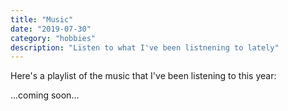 ```yaml
---
title: "Music"
date: "2019-07-30"
category: "hobbies"
description: "Listen to what I've been listnening to lately"
---
```

Here's a playlist of the music that I've been listening to this year:

...coming soon...